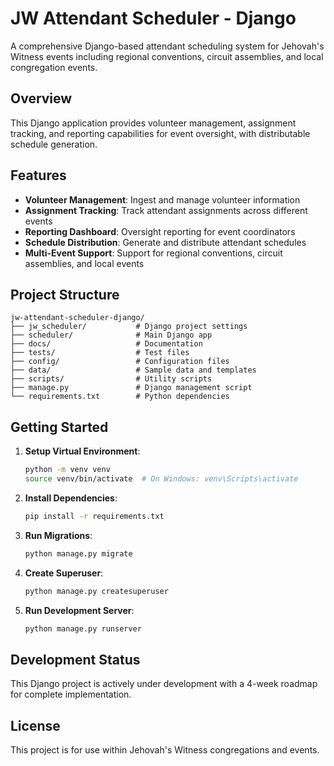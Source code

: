 # JW Attendant Scheduler - Django

A comprehensive Django-based attendant scheduling system for Jehovah's Witness events including regional conventions, circuit assemblies, and local congregation events.

## Overview

This Django application provides volunteer management, assignment tracking, and reporting capabilities for event oversight, with distributable schedule generation.

## Features

- **Volunteer Management**: Ingest and manage volunteer information
- **Assignment Tracking**: Track attendant assignments across different events
- **Reporting Dashboard**: Oversight reporting for event coordinators
- **Schedule Distribution**: Generate and distribute attendant schedules
- **Multi-Event Support**: Support for regional conventions, circuit assemblies, and local events

## Project Structure

```
jw-attendant-scheduler-django/
├── jw_scheduler/           # Django project settings
├── scheduler/              # Main Django app
├── docs/                   # Documentation
├── tests/                  # Test files
├── config/                 # Configuration files
├── data/                   # Sample data and templates
├── scripts/                # Utility scripts
├── manage.py               # Django management script
└── requirements.txt        # Python dependencies
```

## Getting Started

1. **Setup Virtual Environment**:
   ```bash
   python -m venv venv
   source venv/bin/activate  # On Windows: venv\Scripts\activate
   ```

2. **Install Dependencies**:
   ```bash
   pip install -r requirements.txt
   ```

3. **Run Migrations**:
   ```bash
   python manage.py migrate
   ```

4. **Create Superuser**:
   ```bash
   python manage.py createsuperuser
   ```

5. **Run Development Server**:
   ```bash
   python manage.py runserver
   ```

## Development Status

This Django project is actively under development with a 4-week roadmap for complete implementation.

## License

This project is for use within Jehovah's Witness congregations and events.

